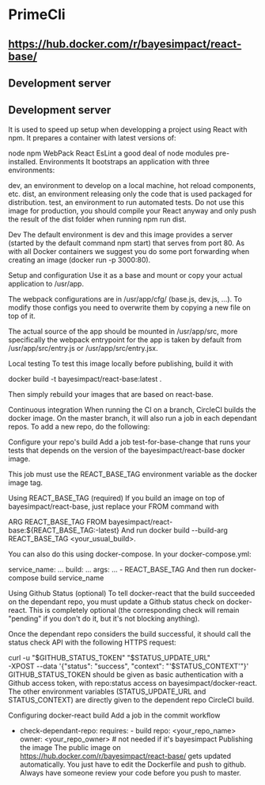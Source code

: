 # PrimeCli

## https://hub.docker.com/r/bayesimpact/react-base/

## Development server
## Development server

It is used to speed up setup when developping a project using React with npm. It prepares a container with latest versions of:

node
npm
WebPack
React
EsLint
a good deal of node modules pre-installed.
Environments
It bootstraps an application with three environments:

dev, an environment to develop on a local machine, hot reload components, etc.
dist, an environment releasing only the code that is used packaged for distribution.
test, an environment to run automated tests.
Do not use this image for production, you should compile your React anyway and only push the result of the dist folder when running npm run dist.

Dev
The default environment is dev and this image provides a server (started by the default command npm start) that serves from port 80. As with all Docker containers we suggest you do some port forwarding when creating an image (docker run -p 3000:80).

Setup and configuration
Use it as a base and mount or copy your actual application to /usr/app.

The webpack configurations are in /usr/app/cfg/ (base.js, dev.js, …). To modify those configs you need to overwrite them by copying a new file on top of it.

The actual source of the app should be mounted in /usr/app/src, more specifically the webpack entrypoint for the app is taken by default from /usr/app/src/entry.js or /usr/app/src/entry.jsx.

Local testing
To test this image locally before publishing, build it with

docker build -t bayesimpact/react-base:latest .

Then simply rebuild your images that are based on react-base.

Continuous integration
When running the CI on a branch, CircleCI builds the docker image. On the master branch, it will also run a job in each dependant repos. To add a new repo, do the following:

Configure your repo's build
Add a job test-for-base-change that runs your tests that depends on the version of the bayesimpact/react-base docker image.

This job must use the REACT_BASE_TAG environment variable as the docker image tag.

Using REACT_BASE_TAG (required)
If you build an image on top of bayesimpact/react-base, just replace your FROM command with

ARG REACT_BASE_TAG
FROM bayesimpact/react-base:${REACT_BASE_TAG:-latest}
And run docker build --build-arg REACT_BASE_TAG <your_usual_build>.

You can also do this using docker-compose. In your docker-compose.yml:

service_name:
    ...
    build:
      ...
      args:
        ...
        - REACT_BASE_TAG
And then run docker-compose build service_name

Using Github Status (optional)
To tell docker-react that the build succeeded on the dependant repo, you must update a Github status check on docker-react. This is completely optional (the corresponding check will remain "pending" if you don't do it, but it's not blocking anything).

Once the dependant repo considers the build successful, it should call the status check API with the following HTTPS request:

curl -u "$GITHUB_STATUS_TOKEN" "$STATUS_UPDATE_URL" \
  -XPOST --data '{"status": "success", "context": "'$STATUS_CONTEXT'"}'
GITHUB_STATUS_TOKEN should be given as basic authentication with a Github access token, with repo:status access on bayesimpact/docker-react. The other environment variables (STATUS_UPDATE_URL and STATUS_CONTEXT) are directly given to the dependent repo CircleCI build.

Configuring docker-react build
Add a job in the commit workflow

- check-dependant-repo:
    requires:
      - build
    repo: <your_repo_name>
    owner: <your_repo_owner> # not needed if it's bayesimpact
Publishing the image
The public image on https://hub.docker.com/r/bayesimpact/react-base/ gets updated automatically. You just have to edit the Dockerfile and push to github. Always have someone review your code before you push to master.